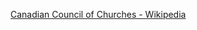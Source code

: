 ﻿[Canadian Council of Churches - Wikipedia](https://en.wikipedia.org/wiki/Canadian_Council_of_Churches)